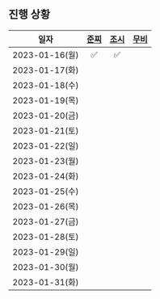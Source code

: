 ## 진행 상황

|      일자      | [준찌](https://github.com/juunzzi) | [조시](https://github.com/hyunrrr) | [무비](https://github.com/byhhh2) |
| :------------: | :--------------------------------: | :--------------------------------: | :---------------------------:|
| 2023-01-16(월) |                   ✅                 |                   ✅                ||
| 2023-01-17(화) |                                    |                                    ||
| 2023-01-18(수) |                                    |                                    ||
| 2023-01-19(목) |                                    |                                    ||
| 2023-01-20(금) |                                    |                                    ||
| 2023-01-21(토) |                                    |                                    ||
| 2023-01-22(일) |                                    |                                    ||
| 2023-01-23(월) |                                    |                                    ||
| 2023-01-24(화) |                                    |                                    ||
| 2023-01-25(수) |                                    |                                    ||
| 2023-01-26(목) |                                    |                                    ||
| 2023-01-27(금) |                                    |                                    ||
| 2023-01-28(토) |                                    |                                    ||
| 2023-01-29(일) |                                    |                                    ||
| 2023-01-30(월) |                                    |                                    ||
| 2023-01-31(화) |                                    |                                    ||

